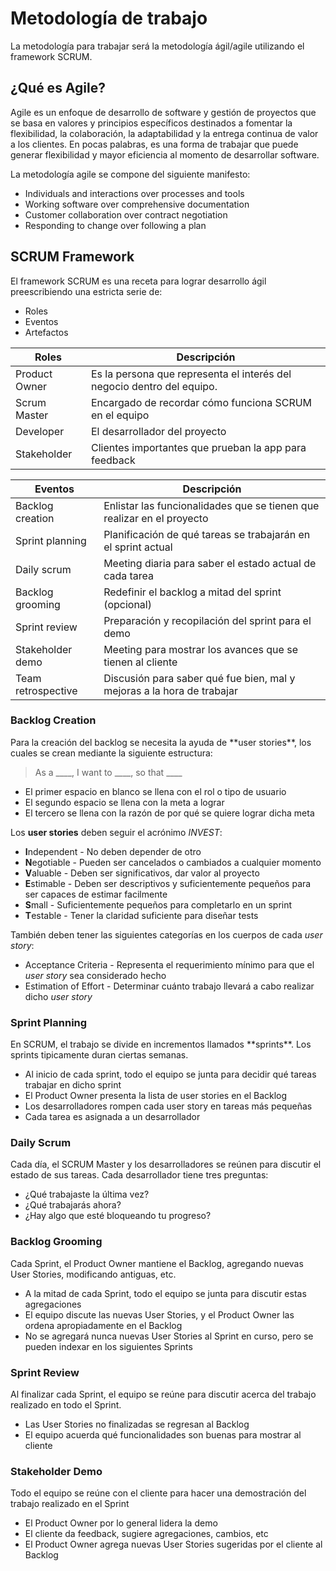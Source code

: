 <h1 id='methodology'>Metodología de trabajo</h1>
La metodología para trabajar será la metodología ágil/agile utilizando el framework SCRUM.

<h2 id='agile'>¿Qué es Agile?</h2>
Agile es un enfoque de desarrollo de software y gestión de proyectos que se basa en valores y principios específicos destinados a fomentar la flexibilidad, la colaboración, la adaptabilidad y la entrega continua de valor a los clientes.
En pocas palabras, es una forma de trabajar que puede generar flexibilidad y mayor eficiencia al momento de desarrollar software.

La metodología agile se compone del siguiente manifesto:
- Individuals and interactions over processes and tools
- Working software over comprehensive documentation
- Customer collaboration over contract negotiation
- Responding to change over following a plan

<h2 id='scrum'>SCRUM Framework</h2>
El framework SCRUM es una receta para lograr desarrollo ágil preescribiendo una estricta serie de:

- Roles
- Eventos
- Artefactos

|Roles          | Descripción                                                          |
|-------------|------------------------------------------------------------------------|
|Product Owner| Es la persona que representa el interés del negocio dentro del equipo. |
|Scrum Master | Encargado de recordar cómo funciona SCRUM en el equipo                 |
|Developer    | El desarrollador del proyecto                                          |
|Stakeholder  | Clientes importantes que prueban la app para feedback                  |

|Eventos            | Descripción                                                            |
|-------------------|------------------------------------------------------------------------|
|Backlog creation   | Enlistar las funcionalidades que se tienen que realizar en el proyecto |
|Sprint planning    | Planificación de qué tareas se trabajarán en el sprint actual          |
|Daily scrum        | Meeting diaria para saber el estado actual de cada tarea               |
|Backlog grooming   | Redefinir el backlog a mitad del sprint (opcional)                     |
|Sprint review      | Preparación y recopilación del sprint para el demo                     |
|Stakeholder demo   | Meeting para mostrar los avances que se tienen al cliente              |
|Team retrospective | Discusión para saber qué fue bien, mal y mejoras a la hora de trabajar |

<h3 id='backlog-creation'>Backlog Creation</h3>
Para la creación del backlog se necesita la ayuda de **user stories**, los cuales se crean mediante la siguiente estructura:

> As a ____, I want to ____, so that ____ 

- El primer espacio en blanco se llena con el rol o tipo de usuario
- El segundo espacio se llena con la meta a lograr
- El tercero se llena con la razón de por qué se quiere lograr dicha meta

Los **user stories** deben seguir el acrónimo *INVEST*:
- **I**ndependent - No deben depender de otro
- **N**egotiable - Pueden ser cancelados o cambiados a cualquier momento
- **V**aluable - Deben ser significativos, dar valor al proyecto
- **E**stimable - Deben ser descriptivos y suficientemente pequeños para ser capaces de estimar facilmente
- **S**mall - Suficientemente pequeños para completarlo en un sprint
- **T**estable - Tener la claridad suficiente para diseñar tests

También deben tener las siguientes categorías en los cuerpos de cada *user story*:
- Acceptance Criteria - Representa el requerimiento mínimo para que el *user story* sea considerado hecho
- Estimation of Effort - Determinar cuánto trabajo llevará a cabo realizar dicho *user story*

<h3 id='sprint-planning'>Sprint Planning</h3>
En SCRUM, el trabajo se divide en incrementos llamados **sprints**. Los sprints tipicamente duran ciertas semanas.

- Al inicio de cada sprint, todo el equipo se junta para decidir qué tareas trabajar en dicho sprint
- El Product Owner presenta la lista de user stories en el Backlog
- Los desarrolladores rompen cada user story en tareas más pequeñas
- Cada tarea es asignada a un desarrollador

<h3 id='daily-scrum'>Daily Scrum</h3>
Cada día, el SCRUM Master y los desarrolladores se reúnen para discutir el estado de sus tareas. Cada desarrollador tiene tres preguntas:

- ¿Qué trabajaste la última vez?
- ¿Qué trabajarás ahora?
- ¿Hay algo que esté bloqueando tu progreso?

<h3 id='backlog-grooming'>Backlog Grooming</h3>
Cada Sprint, el Product Owner mantiene el Backlog, agregando nuevas User Stories, modificando antiguas, etc.

- A la mitad de cada Sprint, todo el equipo se junta para discutir estas agregaciones
- El equipo discute las nuevas User Stories, y el Product Owner las ordena apropiadamente en el Backlog
- No se agregará nunca nuevas User Stories al Sprint en curso, pero se pueden indexar en los siguientes Sprints

<h3 id='sprint-review'>Sprint Review</h3>
Al finalizar cada Sprint, el equipo se reúne para discutir acerca del trabajo realizado en todo el Sprint.

- Las User Stories no finalizadas se regresan al Backlog
- El equipo acuerda qué funcionalidades son buenas para mostrar al cliente

<h3 id='demo'>Stakeholder Demo</h3>
Todo el equipo se reúne con el cliente para hacer una demostración del trabajo realizado en el Sprint

- El Product Owner por lo general lidera la demo
- El cliente da feedback, sugiere agregaciones, cambios, etc
- El Product Owner agrega nuevas User Stories sugeridas por el cliente al Backlog
